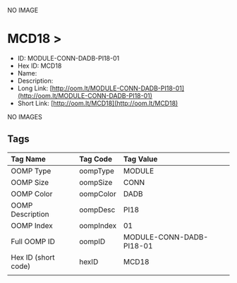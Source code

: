 


  
NO IMAGE  
# MCD18 > 

- ID: MODULE-CONN-DADB-PI18-01
- Hex ID: MCD18
- Name: 
- Description: 
- Long Link: [http://oom.lt/MODULE-CONN-DADB-PI18-01](http://oom.lt/MODULE-CONN-DADB-PI18-01)
- Short Link: [http://oom.lt/MCD18](http://oom.lt/MCD18)
  
NO IMAGES  
## Tags
  

|Tag Name|Tag Code|Tag Value|
| :--- | :--- | :--- |
|OOMP Type|oompType|MODULE|
|OOMP Size|oompSize|CONN|
|OOMP Color|oompColor|DADB|
|OOMP Description|oompDesc|PI18|
|OOMP Index|oompIndex|01|
|Full OOMP ID|oompID|MODULE-CONN-DADB-PI18-01|
|Hex ID (short code)|hexID|MCD18|
||||
